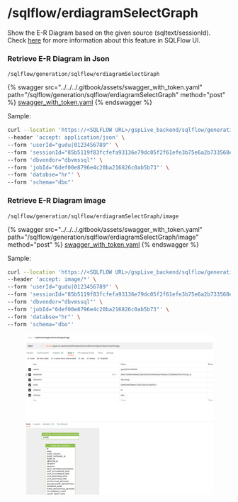 # /sqlflow/erdiagramSelectGraph

Show the E-R Diagram based on the given source (sqltext/sessionId). Check [here](../../../1.-introduction/getting-started/convert-sql-to-e-r-diagram.md) for more information about this feature in SQLFlow UI.

### Retrieve E-R Diagram in Json

```
/sqlflow/generation/sqlflow/erdiagramSelectGraph
```

{% swagger src="../../../.gitbook/assets/swagger_with_token.yaml" path="/sqlflow/generation/sqlflow/erdiagramSelectGraph" method="post" %}
[swagger_with_token.yaml](../../../.gitbook/assets/swagger_with_token.yaml)
{% endswagger %}

Sample:

```bash
curl --location 'https://<SQLFLOW URL>/gspLive_backend/sqlflow/generation/sqlflow/erdiagramSelectGraph' \
--header 'accept: application/json' \
--form 'userId="gudu|0123456789"' \
--form 'sessionId="85b5119f83fcfefa93136e79dc05f2f61efe3b75e6a2b733568e0879c24f0c08_1680615728918"' \
--form 'dbvendor="dbvmssql"' \
--form 'jobId="6def00e8796e4c20ba216826c0ab5b73"' \
--form 'databse="hr"' \
--form 'schema="dbo"'
```

### Retrieve E-R Diagram image

```
/sqlflow/generation/sqlflow/erdiagramSelectGraph/image
```

{% swagger src="../../../.gitbook/assets/swagger_with_token.yaml" path="/sqlflow/generation/sqlflow/erdiagramSelectGraph/image" method="post" %}
[swagger_with_token.yaml](../../../.gitbook/assets/swagger_with_token.yaml)
{% endswagger %}

Sample:

```bash
curl --location 'https://<SQLFLOW URL>/gspLive_backend/sqlflow/generation/sqlflow/erdiagramSelectGraph/image' \
--header 'accept: image/*' \
--form 'userId="gudu|0123456789"' \
--form 'sessionId="85b5119f83fcfefa93136e79dc05f2f61efe3b75e6a2b733568e0879c24f0c08_1680615728918"' \
--form 'dbvendor="dbvmssql"' \
--form 'jobId="6def00e8796e4c20ba216826c0ab5b73"' \
--form 'databse="hr"' \
--form 'schema="dbo"'
```

<figure><img src="../../../.gitbook/assets/04053.png" alt=""><figcaption></figcaption></figure>
